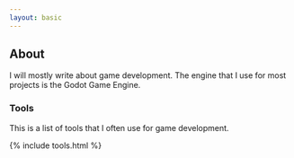 ```yaml
---
layout: basic
---
```


## About

I will mostly write about game development. The engine that I use for most
projects is the Godot Game Engine.

### Tools

This is a list of tools that I often use for game development.

{% include tools.html %}
